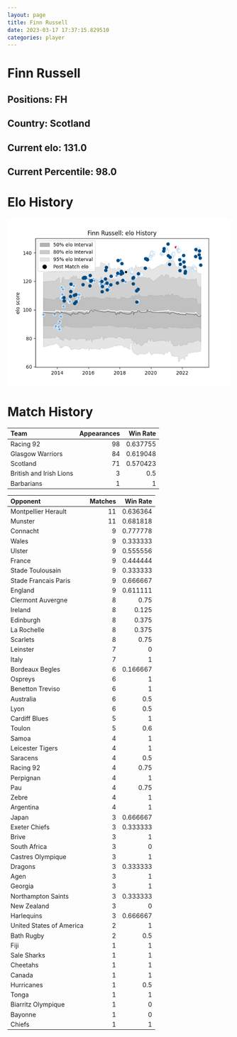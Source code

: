 ```yaml
---  
layout: page  
title: Finn Russell  
date: 2023-03-17 17:37:15.829510  
categories: player  
---
```

# Finn Russell

## Positions: FH

## Country: Scotland

## Current elo: 131.0

## Current Percentile: 98.0

# Elo History


![elo history](history_FinnRussell.png)
# Match History


| Team                    |   Appearances |   Win Rate |
|:------------------------|--------------:|-----------:|
| Racing 92               |            98 |   0.637755 |
| Glasgow Warriors        |            84 |   0.619048 |
| Scotland                |            71 |   0.570423 |
| British and Irish Lions |             3 |   0.5      |
| Barbarians              |             1 |   1        |

| Opponent                 |   Matches |   Win Rate |
|:-------------------------|----------:|-----------:|
| Montpellier Herault      |        11 |   0.636364 |
| Munster                  |        11 |   0.681818 |
| Connacht                 |         9 |   0.777778 |
| Wales                    |         9 |   0.333333 |
| Ulster                   |         9 |   0.555556 |
| France                   |         9 |   0.444444 |
| Stade Toulousain         |         9 |   0.333333 |
| Stade Francais Paris     |         9 |   0.666667 |
| England                  |         9 |   0.611111 |
| Clermont Auvergne        |         8 |   0.75     |
| Ireland                  |         8 |   0.125    |
| Edinburgh                |         8 |   0.375    |
| La Rochelle              |         8 |   0.375    |
| Scarlets                 |         8 |   0.75     |
| Leinster                 |         7 |   0        |
| Italy                    |         7 |   1        |
| Bordeaux Begles          |         6 |   0.166667 |
| Ospreys                  |         6 |   1        |
| Benetton Treviso         |         6 |   1        |
| Australia                |         6 |   0.5      |
| Lyon                     |         6 |   0.5      |
| Cardiff Blues            |         5 |   1        |
| Toulon                   |         5 |   0.6      |
| Samoa                    |         4 |   1        |
| Leicester Tigers         |         4 |   1        |
| Saracens                 |         4 |   0.5      |
| Racing 92                |         4 |   0.75     |
| Perpignan                |         4 |   1        |
| Pau                      |         4 |   0.75     |
| Zebre                    |         4 |   1        |
| Argentina                |         4 |   1        |
| Japan                    |         3 |   0.666667 |
| Exeter Chiefs            |         3 |   0.333333 |
| Brive                    |         3 |   1        |
| South Africa             |         3 |   0        |
| Castres Olympique        |         3 |   1        |
| Dragons                  |         3 |   0.333333 |
| Agen                     |         3 |   1        |
| Georgia                  |         3 |   1        |
| Northampton Saints       |         3 |   0.333333 |
| New Zealand              |         3 |   0        |
| Harlequins               |         3 |   0.666667 |
| United States of America |         2 |   1        |
| Bath Rugby               |         2 |   0.5      |
| Fiji                     |         1 |   1        |
| Sale Sharks              |         1 |   1        |
| Cheetahs                 |         1 |   1        |
| Canada                   |         1 |   1        |
| Hurricanes               |         1 |   0.5      |
| Tonga                    |         1 |   1        |
| Biarritz Olympique       |         1 |   0        |
| Bayonne                  |         1 |   0        |
| Chiefs                   |         1 |   1        |